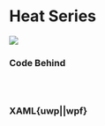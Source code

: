 # Heat Series

![](https://raw.githubusercontent.com/Live-Charts/WebSiteDocs/master/v1/Resources/heatgay.jpg)

<pulled></pulled>

### Code Behind

```{wpf,!https://raw.githubusercontent.com/beto-rodriguez/Live-Charts/master/Examples/Wpf/CartesianChart/HeatChart/HeatSeriesExample.xaml.cs}

```

```{uwp,!https://raw.githubusercontent.com/beto-rodriguez/Live-Charts/master/Examples/Uwp/CartesianChart/HeatChart/HeatSeriesExample.xaml.cs}

```

```{wf,!https://raw.githubusercontent.com/beto-rodriguez/Live-Charts/master/Examples/WinForms/Cartesian/HeatSeriesExample/HeatSeriesExample.cs}

```

### XAML{uwp||wpf}

```{wpf,!https://raw.githubusercontent.com/beto-rodriguez/Live-Charts/master/Examples/Wpf/CartesianChart/HeatChart/HeatSeriesExample.xaml}

```

```{uwp,!https://raw.githubusercontent.com/beto-rodriguez/Live-Charts/master/Examples/Uwp/CartesianChart/HeatChart/HeatSeriesExample.xaml}

```